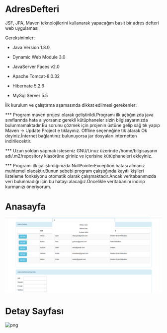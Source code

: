 # AdresDefteri
JSF, JPA, Maven teknolojilerini kullanarak yapacağım basit bir adres defteri web uygulaması

Gereksinimler:

- Java Version 1.8.0

- Dynamic Web Module 3.0

- JavaServer Faces v2.0 

- Apache Tomcat-8.0.32

- Hibernate 5.2.6

- MySql Server  5.5

İlk kurulum ve çalıştırma aşamasında dikkat edilmesi gerekenler:

*** Program maven projesi olarak geliştirildi.Programı ilk açtığınızda java sınıflarında hata alıyorsanız gerekli kütüphaneler sizin bilgisayarınızda bulunmamaktadır.Bu sorunu çözmek için projenin üstüne gelip sağ tık yapıp Maven -> Update Project e tıklayınız. Offline seçeneğine tik atarak Ok deyiniz.İnternet bağlantınız bulunuyorsa jar dosyaları internetten indirilecektir.

*** Uzun yoldan yapmak isteseniz GNU/Linuz üzerinde /home/bilgisayarın adı/.m2/repository klasörüne giriniz ve içerisine kütüphaneleri ekleyiniz.

*** Programı ilk çalıştırdığınızda NullPointerException hatası almanız muhtemel olacaktır.Bunun sebebi program çalıştığında kayıtlı kişileri listeleme fonksiyonu otomatik olarak çalışmaktadır.Ancak veritabanımızda veri bulunmadığı için bu hatayı alacağız.Öncelikle veritabanını indirip kurmanızı öneriyorum.


# Anasayfa
![png](https://github.com/oktayuyar/AdresDefteri/blob/master/images/index.png "Anasayfa")

# Detay Sayfası
![png](https://github.com/oktayuyar/AdresDefteri/blob/master/images/detay.png "Kişi Detay Sayfası")
